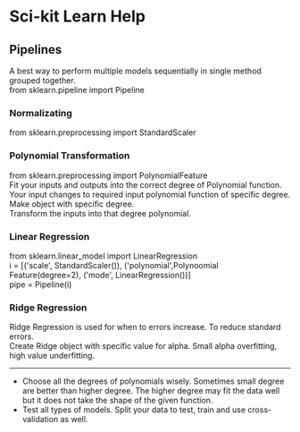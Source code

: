 # Sci-kit Learn Help
## Pipelines
A best way to perform multiple models sequentially in single method grouped together.  
from sklearn.pipeline import Pipeline
### Normalizating   
from sklearn.preprocessing import StandardScaler
### Polynomial Transformation  
from sklearn.preprocessing import PolynomialFeature  
Fit your inputs and outputs into the correct degree of Polynomial function.  
Your input changes to required input polynomial function of specific degree.
Make object with specific degree.  
Transform the inputs into that degree polynomial.
### Linear Regression  
from sklearn.linear_model import LinearRegression  
i = [('scale', StandardScaler()), ('polynomial',Polynoomial Feature(degree=2), ('mode', LinearRegression())]  
pipe = Pipeline(i) 
### Ridge Regression
Ridge Regression is used for when to errors increase. To reduce standard errors.  
Create Ridge object with specific value for alpha. 
Small alpha overfitting, high value underfitting.

----
* Choose all the degrees of polynomials wisely. Sometimes small degree are better than higher degree. The higher degree may fit the data well but it does not take the shape of the given function.
* Test all types of models. Split your data to test, train and use cross-validation as well.
